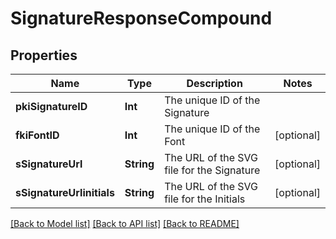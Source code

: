 # SignatureResponseCompound

## Properties
Name | Type | Description | Notes
------------ | ------------- | ------------- | -------------
**pkiSignatureID** | **Int** | The unique ID of the Signature | 
**fkiFontID** | **Int** | The unique ID of the Font | [optional] 
**sSignatureUrl** | **String** | The URL of the SVG file for the Signature | [optional] 
**sSignatureUrlinitials** | **String** | The URL of the SVG file for the Initials | [optional] 

[[Back to Model list]](../README.md#documentation-for-models) [[Back to API list]](../README.md#documentation-for-api-endpoints) [[Back to README]](../README.md)


